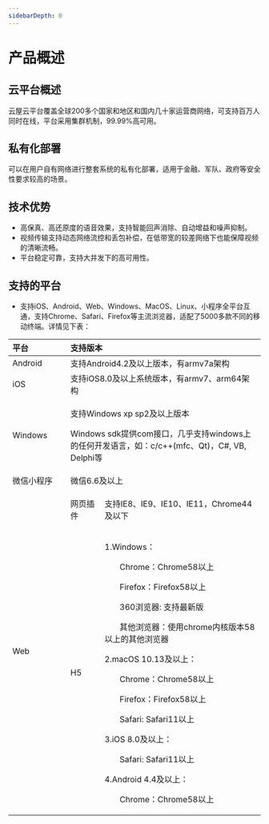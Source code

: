 ```yaml
---
sidebarDepth: 0
---
```



# 产品概述

## 云平台概述
云屋云平台覆盖全球200多个国家和地区和国内几十家运营商网络，可支持百万人同时在线，平台采用集群机制，99.99%高可用。


## 私有化部署
可以在用户自有网络进行整套系统的私有化部署，适用于金融、军队、政府等安全性要求较高的场景。


## 技术优势
- 高保真、高还原度的语音效果，支持智能回声消除、自动增益和噪声抑制。
- 视频传输支持动态网络流控和丢包补偿，在低带宽的较差网络下也能保障视频的清晰流畅。
- 平台稳定可靠，支持大并发下的高可用性。


## 支持的平台

- 支持iOS、Android、Web、Windows、MacOS、Linux、小程序全平台互通，支持Chrome、Safari、Firefox等主流浏览器，适配了5000多款不同的移动终端。详情见下表：

<table>
    <thead>
        <tr>
            <th style="width:100px;font-weight:700;text-align: left;">平台</th>
            <th  colspan="2" style="width:800px; text-align: left;">支持版本</th>
        </tr>
    </thead>
    <tbody>
        <tr>
            <td style="font-weight:normal;">Android</td>
            <td  colspan="2" style="font-weight:normal;">支持Android4.2及以上版本，有armv7a架构</td>
        </tr>
        <tr>
            <td style="font-weight:normal;">iOS</td>
            <td colspan="2" style="font-weight:normal;">支持iOS8.0及以上系统版本，有armv7、arm64架构</td>
        </tr>
        <tr>
            <td style="font-weight:normal;">Windows</td>
            <td colspan="2" style="font-weight:normal;">
              <p>支持Windows xp sp2及以上版本</p>
              <p>Windows sdk提供com接口，几乎支持windows上的任何开发语言，如：c/c++(mfc、Qt)，C#, VB, Delphi等</p>
            </td>
        </tr>
        <tr>
            <td style="font-weight:normal;">微信小程序</td>
            <td colspan="2" style="font-weight:normal;">微信6.6及以上</td>
        </tr>
        <tr>
            <td rowspan="2" style="font-weight:normal;">Web</td>
            <td style="font-weight:normal;">网页插件</td>
             <td style="font-weight:normal;">
                <p style="text-align: center;">
                <p style="text-align: left;">支持IE8、IE9、IE10、IE11，Chrome44及以下</p>
                </p>
            </td>
        </tr>
        <tr>
            <td style="font-weight:normal;">H5</td>
            <td style="font-weight:normal;">
                <p style="text-align: left;">1.Windows：
                <p style="text-align: left;text-indent:30px;">Chrome：Chrome58以上</p>
                 <p style="text-align: left;text-indent:30px;">Firefox：Firefox58以上</p>
                 <p style="text-align: left;text-indent:30px;">360浏览器: 支持最新版</p>
                 <p style="text-align: left;text-indent:30px;">其他浏览器：使用chrome内核版本58以上的其他浏览器</p>
                </p>
                <p style="text-align: left;">2.macOS 10.13及以上：
                <p style="text-align: left;text-indent:30px;">Chrome：Chrome58以上</p>
                <p style="text-align: left;text-indent:30px;">Firefox：Firefox58以上</p>
                <p style="text-align: left;text-indent:30px;">Safari: Safari11以上</p>
                <p style="text-align: left;">3.iOS 8.0及以上：
                <p style="text-align: left;text-indent:30px;">Safari: Safari11以上</p>
                <p style="text-align: left;">4.Android 4.4及以上：
                <p style="text-align: left;text-indent:30px;">Chrome：Chrome58以上</p>
                </p>
            </td>
        </tr>
    </tbody>
</table>